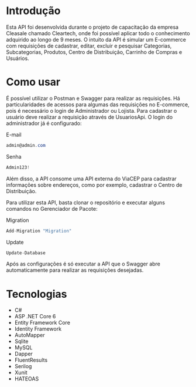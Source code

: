 
# Introdução
Esta API foi desenvolvida durante o projeto de capacitação da empresa Cleasale chamado Cleartech, onde foi possível aplicar todo o conhecimento adquirido ao longo de 9 meses. O intuito da API é simular um E-commerce com requisições de cadastrar, editar, excluir e pesquisar Categorias, Subcategorias, Produtos, Centro de Distribuição, Carrinho de Compras e Usuários. 

# Como usar
É possível utilizar o Postman e Swagger para realizar as requisições. Há particularidades de acessos para algumas das requisições no E-commerce, pois é necessário o login de Administrador ou Lojista. Para cadastrar o usuário deve realizar a requisição através de UsuariosApi. O login do administrador já é configurado:

E-mail
```csharp
admin@admin.com
```
Senha
```csharp
Admin123!
```
Além disso, a API consome uma API externa do ViaCEP para cadastrar informações sobre endereços, como por exemplo, cadastrar o Centro de Distribuição.

Para utilizar esta API, basta clonar o repositório e executar alguns comandos no Gerenciador de Pacote:

Migration
```csharp
Add-Migration "Migration"
```
Update
```csharp
Update-Database
```

Após as configurações é só executar a API que o Swagger abre automaticamente para realizar as requisições desejadas. 

# Tecnologias
- C#
- ASP .NET Core 6
- Entity Framework Core
- Identity Framework
- AutoMapper
- Sqlite
- MySQL
- Dapper
- FluentResults
- Serilog
- Xunit
- HATEOAS

